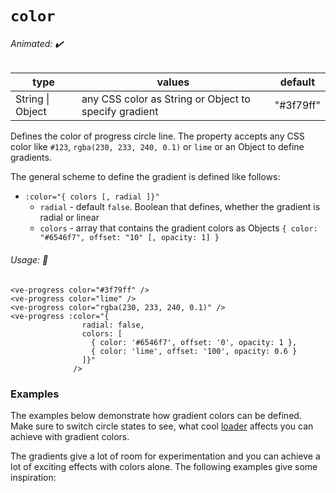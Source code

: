 # `color`

###### Animated: ✔️

| type    | values                                 | default |
|---------|----------------------------------------|---------|
| String \| Object  | any CSS color as String or Object to specify gradient |   "#3f79ff"   |

Defines the color of progress circle line. The property accepts any CSS color like `#123`, `rgba(230, 233, 240, 0.1)` 
or `lime` or an Object to define gradients.

The general scheme to define the gradient is defined like follows:

- `:color="{ colors [, radial ]}"`
    - `radial` - default `false`. Boolean that defines, whether the gradient is radial or linear
    - `colors` - array that contains the gradient colors as Objects `{ color: "#6546f7", offset: "10" [, opacity: 1] }`
    

###### Usage: 📜

```vue
<ve-progress color="#3f79ff" />
<ve-progress color="lime" />
<ve-progress color="rgba(230, 233, 240, 0.1)" />
<ve-progress :color="{
                radial: false,
                colors: [
                  { color: '#6546f7', offset: '0', opacity: 1 },
                  { color: 'lime', offset: '100', opacity: 0.6 }
                ]}" 
              />
```

### Examples

<example-container class="mb-16">
<template #default="{ progress, loading, slider, noData, determinate }">
<v-e-p class="mr-2" size="160" :progress="progress" :loading="loading" :no-data="noData" :determinate="determinate" color="DimGray"/>
<v-e-p class="mr-2" size="160" :progress="progress" :loading="loading" :no-data="noData" :determinate="determinate" color="#1ABC9C"/>
<v-e-p class="mr-2" size="160" :progress="progress" :loading="loading" :no-data="noData" :determinate="determinate" color="rgba(255, 87, 51, 0.7)"/>
<color-random :progress="progress" :loading="loading" :no-data="noData" :determinate="determinate"/>
</template>
<template #code="{ progress }">
<CodeGroup>
<CodeGroupItem >

```vue:no-v-pre
<template>
  <ve-progress :progress="{{ progress }}" color="DimGray"/>
  <ve-progress :progress="{{ progress }}" color="#1ABC9C"/>
  <ve-progress :progress="{{ progress }}" color="rgba(255, 87, 51, 0.7)"/>
</template>
```
</CodeGroupItem>
</CodeGroup>
</template>
</example-container>

The examples below demonstrate how gradient colors can be defined. Make sure to switch circle states to see, what cool [loader](.(loader.md))
affects you can achieve with gradient colors.

<color-gradient class="mb-16">
<template #code="{ progress }">
<CodeGroup>
<CodeGroupItem >

```vue:no-v-pre
<template>
  <ve-progress :progress="{{ progress }}" :color="gradient1"/>
  <ve-progress :progress="{{ progress }}" :color="gradient2"/>
  <ve-progress :progress="{{ progress }}" :color="gradient3"/>
</template>
<script>
  export default {
    data: () => ({
      gradient1: {
        colors: [
          {
            color: "#3498DB",
            offset: "0",
            opacity: 0.5
          },
          {
            color: "rgb(72, 201, 176)",
            offset: "25"
          },
          {
            color: "hsl(48, 89%, 60%, 0.2)",
            offset: "50"
          },
          {
            color: "Crimson",
            offset: "75"
          },
          {
            color: "#8A2BE2\t",
            offset: "100"
          }
        ]
      },
      gradient2: {
        radial: true,
        colors: [
          {
            color: "#3498DB",
            offset: "0",
            opacity: 0.5
          },
          {
            color: "rgb(72, 201, 176)",
            offset: "25"
          },
          {
            color: "hsl(48, 89%, 60%, 0.2)",
            offset: "50"
          },
          {
            color: "Crimson",
            offset: "75"
          },
          {
            color: "#8A2BE2",
            offset: "100"
          }
        ]
      },
    }),
}
</script>
```
</CodeGroupItem>
</CodeGroup>
</template>
</color-gradient>

The gradients give a lot of room for experimentation and you can achieve a lot of exciting effects with colors alone. 
The following examples give some inspiration:

<color-gradient-crazy>
<template #code="{ progress }">
<CodeGroup>
<CodeGroupItem >

```vue:no-v-pre
<template>
  <ve-progress :progress="{{ progress }}" :color="gradient1" :thickness="40"/>                                                       
  <ve-progress :progress="{{ progress }}" :color="gradient1" line="butt" :thickness="50"/>                                           
  <ve-progress :progress="{{ progress }}" :color="gradient3" line="round" :thickness="10" :empty-thickness="2"/>                     
  <ve-progress :progress="{{ progress }}" :color="gradient4" line="butt" line-mode="in-over" :thickness="100" :empty-thickness="2"/> 
  <ve-progress :progress="{{ progress }}" :color="gradient5" line="round" line-mode="out-over" :thickness="20" :empty-thickness="2"/>
  <ve-progress :progress="{{ progress }}" :color="gradient6" line="round" line-mode="out-over" :thickness="20" :empty-thickness="2"/>
  <ve-progress :progress="{{ progress }}" :color="gradient7" line="round" line-mode="out-over" :thickness="20" :empty-thickness="1"/>
  <ve-progress :progress="{{ progress }}" :color="gradient2" line="butt" :thickness="100" :empty-thickness="1"/>
  <ve-progress :progress="{{ progress }}" :color="gradient2" line="butt" :thickness="150" :empty-thickness="1"/>
</template>
<script>
  export default {
    data: () => ({
      gradient1: {
      radial: true,
      colors: [
        {
          color: "#3260FC",
          offset: "50",
          opacity: "0.15",
        },
        {
          color: "#3260FC",
          offset: "70",
          opacity: "0.15",
        },
        {
          color: "#3260FC",
          offset: "70",
          opacity: "0.1",
        },
        {
          color: "#3260FC",
          offset: "90",
          opacity: "1",
        },
        {
          color: "#3260FC",
          offset: "60",
          opacity: "1",
        },
        {
          color: "#3260FC",
          offset: "0",
          opacity: "0",
        },
      ],
    },
    gradient2: {
      radial: true,
      colors: [
        {
          color: "#8A2BE2",
          offset: "0",
          opacity: 0.5,
        },
        {
          color: "#8A2BE2",
          offset: "98",
          opacity: 0.5,
        },
        {
          color: "#3260FC",
          offset: "99",
          opacity: 1,
        },
        {
          color: "#3260FC",
          offset: "100",
          opacity: 1,
        },
      ],
    },
    gradient3: {
      radial: true,
      colors: [
        {
          color: "#3260FC",
          offset: "96",
          opacity: 1,
        },
        {
          color: "#3260FC",
          offset: "98",
          opacity: 1,
        },
        {
          color: "#e6e9f0",
          offset: "99.9",
          opacity: 1,
        },
        {
          color: "#3260FC",
          offset: "100",
          opacity: 1,
        },
      ],
    },
    gradient4: {
      radial: true,
      colors: [
        {
          color: "#3260FC",
          offset: "49",
          opacity: 1,
        },
        {
          color: "black",
          offset: "50",
          opacity: 0,
        },
        {
          color: "black",
          offset: "90",
          opacity: 0,
        },
        {
          color: "#3260FC",
          offset: "95",
          opacity: 1,
        },
        {
          color: "#3260FC",
          offset: "100",
          opacity: 0.2,
        },
      ],
    },
    gradient5: {
      radial: true,
      colors: [
        {
          color: "#3260FC",
          offset: "49",
          opacity: 1,
        },
        {
          color: "#3260FC",
          offset: "80",
          opacity: 1,
        },
        {
          color: "#3260FC",
          offset: "100",
          opacity: 0,
        },
      ],
    },
    gradient6: {
      radial: true,
      colors: [
        {
          color: "#3260FC",
          offset: "89",
          opacity: 0,
        },
        {
          color: "#3260FC",
          offset: "91",
          opacity: 1,
        },
        {
          color: "#3260FC",
          offset: "93",
          opacity: 0,
        },
        {
          color: "#3260FC",
          offset: "95",
          opacity: 1,
        },
        {
          color: "#3260FC",
          offset: "97",
          opacity: 0,
        },
        {
          color: "#3260FC",
          offset: "99",
          opacity: 1,
        },
        {
          color: "#3260FC",
          offset: "100",
          opacity: 0,
        },
      ],
    },
    gradient7: {
      radial: true,
      colors: [
        {
          color: "#3260FC",
          offset: "88",
          opacity: 0,
        },
        {
          color: "#D4AC0D",
          offset: "90",
          opacity: 0,
        },
        {
          color: "#27AE60",
          offset: "93",
          opacity: 1,
        },
        {
          color: "#E74C3C",
          offset: "96",
          opacity: 1,
        },
        {
          color: "#3260FC",
          offset: "99",
          opacity: 1,
        },
        {
          color: "#3260FC",
          offset: "100",
          opacity: 0,
        },
      ],
    },
  }),
}
</script>
```
</CodeGroupItem>
</CodeGroup>
</template>
</color-gradient-crazy>
